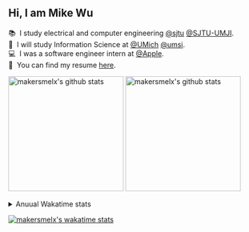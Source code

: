 ## Hi, I am Mike Wu

📚&nbsp;&nbsp;I study electrical and computer engineering [@sjtu](https://github.com/sjtu) [@SJTU-UMJI](https://github.com/SJTU-UMJI). \
📖&nbsp;&nbsp;I will study Information Science at [@UMich](https://github.com/umich) [@umsi](https://github.com/msi). \
💻&nbsp;&nbsp;I was a software engineer intern at [@Apple](https://github.com/apple). \
📃&nbsp;&nbsp;You can find my resume [here](http://jiayao.me/Jiayao_Wu_Resume.pdf).

<p align="left">
<img alt="makersmelx's github stats" height='230' src="https://github-readme-stats.vercel.app/api?username=makersmelx&show_icons=true&include_all_commits=true">
<img alt="makersmelx's github stats" height='230' src="https://github-readme-stats.vercel.app/api/top-langs/?username=makersmelx">
</p>
<details>
  <summary>Anuual Wakatime stats</summary>
  <br><br>
  <a href="https://github.com/anuraghazra/github-readme-stats">
    <img align="center" src="https://github-readme-stats.vercel.app/api/wakatime?username=makersmelx&layout=compact" />
  </a>
</details>

[![makersmelx's wakatime stats](https://github-readme-stats.vercel.app/api/wakatime?username=makersmelx)](https://github.com/anuraghazra/github-readme-stats)
